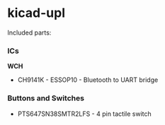 # kicad-upl

Included parts:

### ICs

**WCH**

- CH9141K - ESSOP10 - Bluetooth to UART bridge

### Buttons and Switches

- PTS647SN38SMTR2LFS - 4 pin tactile switch
